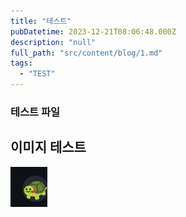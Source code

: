 ```yaml
---
title: "테스트"
pubDatetime: 2023-12-21T08:06:48.000Z
description: "null"
full_path: "src/content/blog/1.md"
tags: 
  - "TEST"
---
```


### 테스트 파일

## 이미지 테스트
![image](./5d8a008f-78d6-4973-bf06-5d9133b3e19c)
